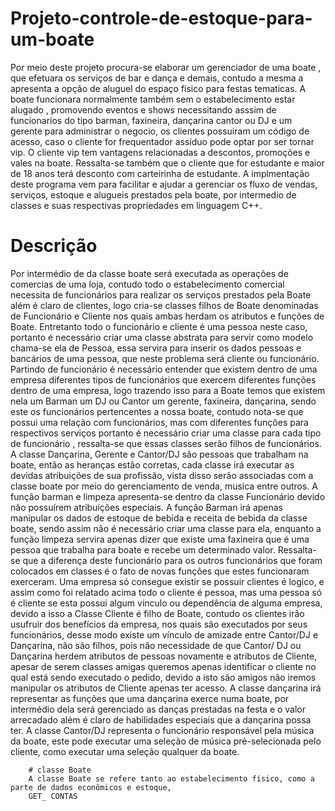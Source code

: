 # Projeto-controle-de-estoque-para-um-boate
  Por meio deste projeto procura-se elaborar um gerenciador de uma boate , que efetuara os serviços de bar e dança e demais, contudo a mesma a apresenta a opção de aluguel do espaço fisico para festas tematicas.
  A boate funcionara normalmente também sem o estabelecimento estar alugado , promovendo eventos e shows necessitando asssim de funcionarios do tipo barman, faxineira, dançarina cantor ou DJ e um gerente para administrar o negocio, os clientes possuiram um código de acesso, caso o cliente for frequentador assíduo pode optar por ser tornar vip. O cliente vip tem vantagens relacionadas a descontos, promoções e vales na boate. Ressalta-se também que o cliente que for estudante e maior de 18 anos terá desconto com carteirinha de estudante.
    A implmentação deste programa vem para facilitar e ajudar a gerenciar os fluxo de vendas, serviços, estoque e alugueis prestados pela boate, por intermedio de classes e suas respectivas propriedades em linguagem C++.
# Descrição
  Por intermédio de da classe boate será executada as operações de comercias de uma loja, contudo todo o estabelecimento comercial necessita de funcionários para realizar os serviços prestados pela Boate além é claro de clientes, logo cria-se classes filhos de Boate denominadas de Funcionário e Cliente nos quais ambas herdam os atributos e funções de Boate.
  Entretanto todo o funcionário e cliente é uma pessoa neste caso, portanto é necessário criar uma classe abstrata para servir como modelo chama-se ela de Pessoa, essa servira para inserir os dados pessoas e bancários de uma pessoa, que neste problema será cliente ou funcionário.
    Partindo de funcionário é necessário entender que existem dentro de uma empresa diferentes tipos de funcionários que exercem diferentes funções dentro de uma empresa, logo trazendo isso para a Boate temos que existem nela um Barman um DJ ou Cantor um gerente, faxineira, dançarina, sendo este os funcionários pertencentes a nossa boate, contudo nota-se que possui uma relação com funcionários, mas com diferentes funções para respectivos serviços portanto é necessário criar uma classe para cada tipo de funcionário , ressalta-se que essas classes serão filhos de funcionários.
      A classe Dançarina, Gerente e Cantor/DJ são pessoas que trabalham na boate, então as heranças estão corretas, cada classe irá executar as devidas atribuições de sua profissão, vista disso serão associadas com a classe boate por meio do gerenciamento de venda, musica entre outros.
        A função barman e limpeza apresenta-se dentro da classe Funcionário devido não possuírem atribuições especiais. A função Barman irá apenas manipular os dados de estoque de bebida e receita de bebida da classe boate, sendo assim não é necessário criar uma classe para ela, enquanto a função limpeza servira apenas dizer que existe uma faxineira que é uma pessoa que trabalha para boate e recebe um determinado valor. Ressalta-se que a diferença deste funcionário para os outros funcionários que foram colocados em classes é o fato de novas funções que estes funcionaram exerceram.
        Uma empresa só consegue existir se possuir clientes é logico, e assim como foi relatado acima todo o cliente é pessoa, mas uma pessoa só é cliente se esta possui algum vínculo ou dependência de alguma empresa, devido a isso a Classe Cliente é filho de Boate, contudo os clientes irão usufruir dos benefícios da empresa, nos quais são executados por seus funcionários, desse modo existe um vínculo de amizade entre Cantor/DJ e Dançarina, não são filhos, pois não necessidade de que Cantor/ DJ ou Dançarina herdem atributos de pessoas novamente e atributos de Cliente, apesar de serem classes amigas queremos apenas identificar o cliente no qual está sendo executado o pedido, devido a isto são amigos não iremos manipular os atributos de Cliente apenas ter acesso.
        A classe dançarina irá representar as funções que uma dançarina exerce numa boate, por intermédio dela será gerenciado as danças prestadas na festa e o valor arrecadado além é claro de habilidades especiais que a dançarina possa ter.
        A classe Cantor/DJ representa o funcionário responsável pela música da boate, este pode executar uma seleção de música pré-selecionada pelo cliente, como executar uma seleção qualquer da boate.
        
        # classe Boate
        A classe Boate se refere tanto ao estabelecimento físico, como a parte de dados econômicos e estoque,
        GET_ CONTAS
